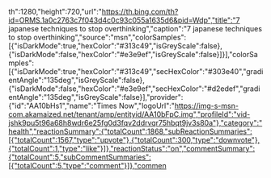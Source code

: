 th":1280,"height":720,"url":"https://th.bing.com/th?id=ORMS.1a0c2763c7f043d4c0c93c055a1635d6&pid=Wdp","title":"7 japanese techniques to stop overthinking","caption":"7 japanese techniques to stop overthinking","source":"msn","colorSamples":[{"isDarkMode":true,"hexColor":"#313c49","isGreyScale":false},{"isDarkMode":false,"hexColor":"#e3e9ef","isGreyScale":false}]}],"colorSamples":[{"isDarkMode":true,"hexColor":"#313c49","secHexColor":"#303e40","gradientAngle":"135deg","isGreyScale":false},{"isDarkMode":false,"hexColor":"#e3e9ef","secHexColor":"#d2edef","gradientAngle":"135deg","isGreyScale":false}],"provider":{"id":"AA10bHs1","name":"Times Now","logoUrl":"https://img-s-msn-com.akamaized.net/tenant/amp/entityid/AA10bFpC.img","profileId":"vid-jshk9pu5t96a68h8wdr6e25fg0d3fqv2ddrvqr75hbqt9jv3s80a"},"category":"health","reactionSummary":{"totalCount":1868,"subReactionSummaries":[{"totalCount":1567,"type":"upvote"},{"totalCount":300,"type":"downvote"},{"totalCount":1,"type":"like"}]},"reactionStatus":"on","commentSummary":{"totalCount":5,"subCommentSummaries":[{"totalCount":5,"type":"comment"}]},"commen